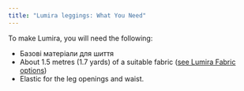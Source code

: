 ```yaml
---
title: "Lumira leggings: What You Need"
---
```


To make Lumira, you will need the following:

- Базові матеріали для шиття
- About 1.5 metres (1.7 yards) of a suitable fabric ([see Lumira Fabric options](/docs/designs/lumira/fabric/))
- Elastic for the leg openings and waist.
